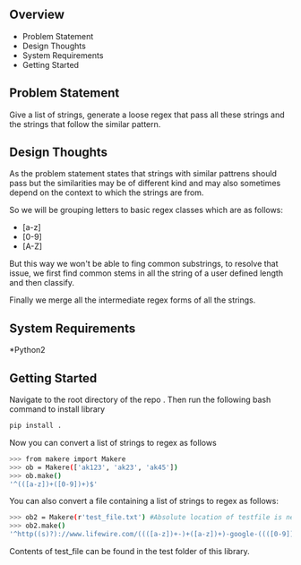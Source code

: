## Overview
* Problem Statement
* Design Thoughts
* System Requirements
* Getting Started

## Problem Statement
Give a list of strings, generate a loose regex that pass all these strings and the strings that follow the similar pattern.

## Design Thoughts
As the problem statement states that strings with similar pattrens should pass
but the similarities may be of different kind and may also sometimes depend on the context to which the strings are from.

So we will be grouping letters to basic regex classes which are as follows:
* [a-z]
* [0-9]
* [A-Z]

But this way we won't be able to fing common substrings, to resolve that issue,
we first find common stems in all the string of a user defined length and then classify.

Finally we merge all the intermediate regex forms of all the strings.


## System Requirements
*Python2

## Getting Started
Navigate to the root directory of the repo . Then run the following bash command to install library
```bash
pip install .
```

Now you can convert a list of strings to regex as follows

```bash
>>> from makere import Makere
>>> ob = Makere(['ak123', 'ak23', 'ak45'])
>>> ob.make()
'^(([a-z])+([0-9])+)$'
```
You can also convert a file containing a list of strings to regex as follows:

```bash
>>> ob2 = Makere(r'test_file.txt') #Absolute location of testfile is needed
>>> ob2.make()
'^http((s)?)://www.lifewire.com/((([a-z])+-)+([a-z])+)-google-((([0-9])+)|(([a-z])+-([0-9])+))$'
```
Contents of test_file can be found in the test folder of this library.






